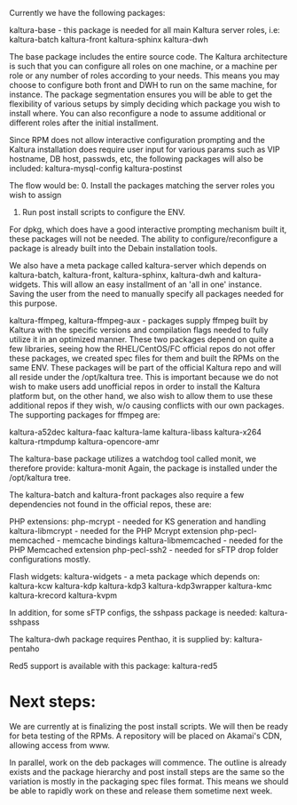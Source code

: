 Currently we have the following packages:

kaltura-base - this package is needed for all main Kaltura server roles, i.e:
kaltura-batch
kaltura-front
kaltura-sphinx
kaltura-dwh

The base package includes the entire source code.
The Kaltura architecture is such that you can configure all roles on one machine, or a machine per role or any number of roles according to your needs.
This means you may choose to configure both front and DWH to run on the same machine, for instance.
The package segmentation ensures you will be able to get the flexibility of various setups by simply deciding which package you wish to install where.
You can also reconfigure a node to assume additional or different roles after the initial installment.

Since RPM does not allow interactive configuration prompting and the Kaltura installation does require user input for various params such as VIP hostname, DB host, passwds, etc, the following packages will also be included:
kaltura-mysql-config
kaltura-postinst

The flow would be:
0. Install the packages matching the server roles you wish to assign
1. Run post install scripts to configure the ENV.

For dpkg, which does have a good interactive prompting mechanism built it, these packages will not be needed.
The ability to configure/reconfigure a package is already built into the Debain installation tools.

We also have a meta package called kaltura-server which depends on kaltura-batch, kaltura-front, kaltura-sphinx, kaltura-dwh and kaltura-widgets.
This will allow an easy installment of an 'all in one' instance. Saving the user from the need to manually specify all packages needed for this purpose.

kaltura-ffmpeg, kaltura-ffmpeg-aux - packages supply ffmpeg built by Kaltura with the specific versions and compilation flags needed to fully utilize it in an optimized manner.
These two packages depend on quite a few libraries, seeing how the RHEL/CentOS/FC official repos do not offer these packages, we created spec files for them and built the RPMs on the same ENV.
These packages will be part of the official Kaltura repo and will all reside under the /opt/kaltura tree. 
This is important because we do not wish to make users add unofficial repos in order to install the Kaltura platform but, on the other hand, we also wish to allow them to use these additional repos if they wish, w/o causing conflicts with our own packages.
The supporting packages for ffmpeg are:

kaltura-a52dec
kaltura-faac
kaltura-lame
kaltura-libass
kaltura-x264
kaltura-rtmpdump
kaltura-opencore-amr

The kaltura-base package utilizes a watchdog tool called monit, we therefore provide:
kaltura-monit
Again, the package is installed under the /opt/kaltura tree.

The kaltura-batch and kaltura-front packages also require a few dependencies not found in the official repos, these are:

PHP extensions:
php-mcrypt - needed for KS generation and handling
kaltura-libmcrypt - needed for the PHP Mcrypt extension
php-pecl-memcached - memcache bindings
kaltura-libmemcached - needed for the PHP Memcached extension
php-pecl-ssh2 - needed for sFTP drop folder configurations mostly.

Flash widgets:
kaltura-widgets - a meta package which depends on:
kaltura-kcw
kaltura-kdp
kaltura-kdp3
kaltura-kdp3wrapper
kaltura-kmc
kaltura-krecord
kaltura-kvpm

In addition, for some sFTP configs, the sshpass package is needed:
kaltura-sshpass

The kaltura-dwh package requires Penthao, it is supplied by:
kaltura-pentaho

Red5 support is available with this package:
kaltura-red5

Next steps:
===========
We are currently at is finalizing the post install scripts.
We will then be ready for beta testing of the RPMs.
A repository will be placed on Akamai's CDN, allowing access from www.

In parallel, work on the deb packages will commence. The outline is already exists and the package hierarchy and post install steps are the same so the variation is mostly in the packaging spec files format.
This means we should be able to rapidly work on these and release them sometime next week.

